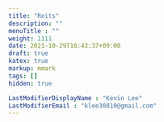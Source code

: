 ```yaml
---
title: "Reits"
description: ""
menuTitle : ""
weight: 1111
date: 2021-10-29T16:43:37+09:00
draft: true
katex: true
markup: mmark
tags: []
hidden: true

LastModifierDisplayName : "Kevin Lee"
LastModifierEmail : "klee30810@gmail.com"
---
```


